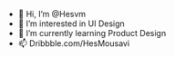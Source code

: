 - 👋 Hi, I’m @Hesvm
- 👀 I’m interested in UI Design
- 🌱 I’m currently learning Product Design
- 📫 Dribbble.com/HesMousavi

<!---
Hesvm/Hesvm is a ✨ special ✨ repository because its `README.md` (this file) appears on your GitHub profile.
You can click the Preview link to take a look at your changes.
--->
